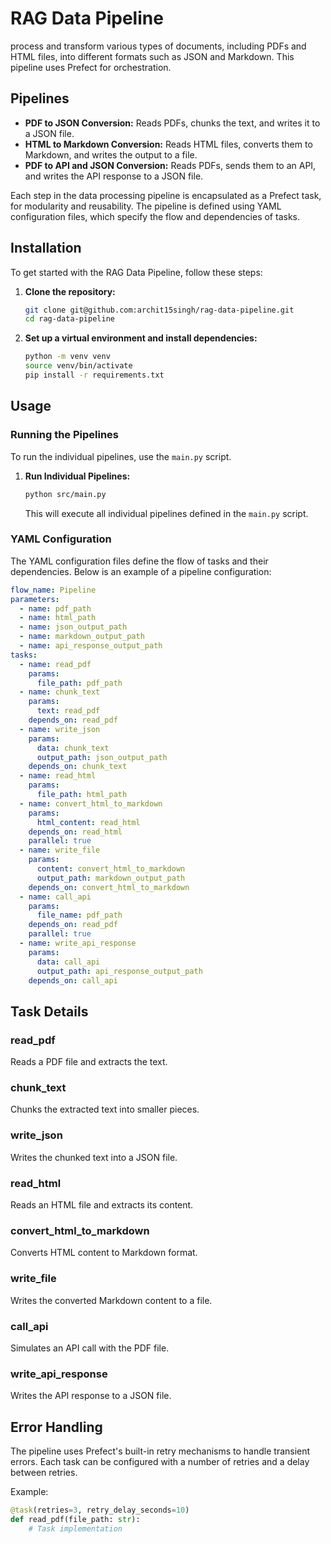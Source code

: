 # RAG Data Pipeline

process and transform various types of documents, including PDFs and HTML files, into different formats such as JSON and Markdown. This pipeline uses Prefect for orchestration.

## Pipelines
- **PDF to JSON Conversion:** Reads PDFs, chunks the text, and writes it to a JSON file.
- **HTML to Markdown Conversion:** Reads HTML files, converts them to Markdown, and writes the output to a file.
- **PDF to API and JSON Conversion:** Reads PDFs, sends them to an API, and writes the API response to a JSON file.

Each step in the data processing pipeline is encapsulated as a Prefect task, for modularity and reusability. The pipeline is defined using YAML configuration files, which specify the flow and dependencies of tasks.

## Installation

To get started with the RAG Data Pipeline, follow these steps:

1. **Clone the repository:**
   ```bash
   git clone git@github.com:archit15singh/rag-data-pipeline.git
   cd rag-data-pipeline
   ```

2. **Set up a virtual environment and install dependencies:**
   ```bash
   python -m venv venv
   source venv/bin/activate
   pip install -r requirements.txt
   ```

## Usage

### Running the Pipelines

To run the individual pipelines, use the `main.py` script.

1. **Run Individual Pipelines:**
   ```bash
   python src/main.py
   ```

   This will execute all individual pipelines defined in the `main.py` script.

### YAML Configuration

The YAML configuration files define the flow of tasks and their dependencies. Below is an example of a pipeline configuration:

```yaml
flow_name: Pipeline
parameters:
  - name: pdf_path
  - name: html_path
  - name: json_output_path
  - name: markdown_output_path
  - name: api_response_output_path
tasks:
  - name: read_pdf
    params:
      file_path: pdf_path
  - name: chunk_text
    params:
      text: read_pdf
    depends_on: read_pdf
  - name: write_json
    params:
      data: chunk_text
      output_path: json_output_path
    depends_on: chunk_text
  - name: read_html
    params:
      file_path: html_path
  - name: convert_html_to_markdown
    params:
      html_content: read_html
    depends_on: read_html
    parallel: true
  - name: write_file
    params:
      content: convert_html_to_markdown
      output_path: markdown_output_path
    depends_on: convert_html_to_markdown
  - name: call_api
    params:
      file_name: pdf_path
    depends_on: read_pdf
    parallel: true
  - name: write_api_response
    params:
      data: call_api
      output_path: api_response_output_path
    depends_on: call_api
```

## Task Details

### read_pdf

Reads a PDF file and extracts the text.

### chunk_text

Chunks the extracted text into smaller pieces.

### write_json

Writes the chunked text into a JSON file.

### read_html

Reads an HTML file and extracts its content.

### convert_html_to_markdown

Converts HTML content to Markdown format.

### write_file

Writes the converted Markdown content to a file.

### call_api

Simulates an API call with the PDF file.

### write_api_response

Writes the API response to a JSON file.

## Error Handling

The pipeline uses Prefect's built-in retry mechanisms to handle transient errors. Each task can be configured with a number of retries and a delay between retries.

Example:

```python
@task(retries=3, retry_delay_seconds=10)
def read_pdf(file_path: str):
    # Task implementation
```

